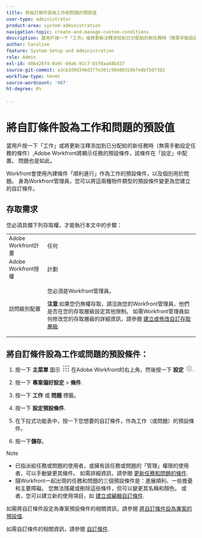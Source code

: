 ```yaml
---
title: 將自訂條件設為工作和問題的預設值
user-type: administrator
product-area: system-administration
navigation-topic: create-and-manage-custom-conditions
description: 當用戶按一下「工作」或將更新注釋添加到已分配給的新任務時（無需手動設定任務的條件）,Adobe Workfront將顯示任務的預設條件，該條件在「設定」中配置。 問題也是如此。
author: Caroline
feature: System Setup and Administration
role: Admin
exl-id: 40b426f4-0a9c-49a6-91c7-b5f8aa48bd37
source-git-commit: a3cb3d9d340d377e301c98480324bfe8bf507382
workflow-type: tm+mt
source-wordcount: '407'
ht-degree: 0%

---
```


# 將自訂條件設為工作和問題的預設值

當用戶按一下「工作」或將更新注釋添加到已分配給的新任務時（無需手動設定任務的條件）,Adobe Workfront將顯示任務的預設條件，該條件在「設定」中配置。 問題也是如此。

Workfront會使用內建條件「順利進行」作為工作的預設條件，以及個別用於問題。 身為Workfront管理員，您可以將這兩種物件類型的預設條件變更為您建立的自訂條件。

## 存取需求

您必須具備下列存取權，才能執行本文中的步驟：

<table style="table-layout:auto"> 
 <col> 
 <col> 
 <tbody> 
  <tr> 
   <td role="rowheader">Adobe Workfront計畫</td> 
   <td>任何</td> 
  </tr> 
  <tr> 
   <td role="rowheader">Adobe Workfront授權</td> 
   <td>計劃</td> 
  </tr> 
  <tr> 
   <td role="rowheader">訪問級別配置</td> 
   <td> <p>您必須是Workfront管理員。</p> <p><b>注意</b>:如果您仍無權存取，請洽詢您的Workfront管理員，他們是否在您的存取層級設定其他限制。 如需Workfront管理員如何修改您的存取層級的詳細資訊，請參閱 <a href="../../../administration-and-setup/add-users/configure-and-grant-access/create-modify-access-levels.md" class="MCXref xref">建立或修改自訂存取層級</a>.</p> </td> 
  </tr> 
 </tbody> 
</table>

## 將自訂條件設為工作或問題的預設條件：

1. 按一下 **主菜單** 圖示 ![](assets/main-menu-icon.png) 在Adobe Workfront的右上角，然後按一下 **設定** ![](assets/gear-icon-settings.png).

1. 按一下 **專案偏好設定** > **條件**.

1. 按一下 **工作** 或 **問題** 標籤。

1. 按一下 **設定預設條件**.
1. 在下拉式功能表中，按一下您想要的自訂條件，作為工作（或問題）的預設條件。
1. 按一下&#x200B;**儲存**。

>[!NOTE]
>
>* 已指派給任務或問題的使用者，或擁有該任務或問題的「管理」權限的使用者，可以手動變更其條件。 如需詳細資訊，請參閱 [更新任務和問題的條件](../../../manage-work/projects/updating-work-in-a-project/update-condition-for-tasks-and-issues.md).
>* 隨Workfront一起出現的任務和問題的三個預設條件是：進展順利、一些擔憂和主要障礙。 您無法隱藏或刪除這些條件，但可以變更其名稱和顏色。 或者，您可以建立新的使用項目，如 [建立或編輯自訂條件](../../../administration-and-setup/customize-workfront/create-manage-custom-conditions/create-edit-custom-conditions.md).
>


如需將自訂條件設定為專案預設條件的相關資訊，請參閱 [將自訂條件設為專案的預設值](../../../administration-and-setup/customize-workfront/create-manage-custom-conditions/set-custom-condition-default-projects.md).

如需自訂條件的相關資訊，請參閱 [自訂條件](../../../administration-and-setup/customize-workfront/create-manage-custom-conditions/custom-conditions.md).
